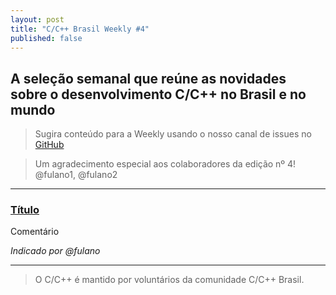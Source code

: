 ```yaml
---
layout: post
title: "C/C++ Brasil Weekly #4"
published: false
---
```


## A seleção semanal que reúne as novidades sobre o desenvolvimento C/C++ no Brasil e no mundo

>Sugira conteúdo para a Weekly usando o nosso canal de issues no [GitHub](https://github.com/ccppbrasil/ccppbrasil.github.io/issues)

>Um agradecimento especial aos colaboradores da edição nº 4! @fulano1, @fulano2

---


### [Título](https://)
Comentário

_Indicado por @fulano_

---


>O C/C++ é mantido por voluntários da comunidade C/C++ Brasil.

